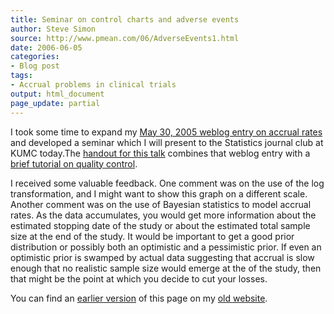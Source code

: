 ```yaml
---
title: Seminar on control charts and adverse events
author: Steve Simon
source: http://www.pmean.com/06/AdverseEvents1.html
date: 2006-06-05
categories:
- Blog post
tags:
- Accrual problems in clinical trials
output: html_document
page_update: partial
---
```


I took some time to expand my [May 30, 2005 weblog entry on accrual
rates](AccrualProblems.html) and developed a seminar which I will
present to the Statistics journal club at KUMC today.The [handout for
this talk](../training/hand68.asp) combines that weblog entry with a
[brief tutorial on quality control](../model/quality.asp).

I received some valuable feedback. One comment was on the use of the log
transformation, and I might want to show this graph on a different
scale. Another comment was on the use of Bayesian statistics to model
accrual rates. As the data accumulates, you would get more information
about the estimated stopping date of the study or about the estimated
total sample size at the end of the study. It would be important to get
a good prior distribution or possibly both an optimistic and a
pessimistic prior. If even an optimistic prior is swamped by actual data
suggesting that accrual is slow enough that no realistic sample size
would emerge at the of the study, then that might be the point at which
you decide to cut your losses.

You can find an [earlier version][sim1] of this page on my [old website][sim2].

[sim1]: http://www.pmean.com/06/AdverseEvents1.html
[sim2]: http://www.pmean.com